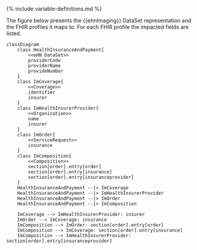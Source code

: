 {% include variable-definitions.md %}

The figure below presents the {{ehnImaging}} DataSet representation and the FHIR profiles it maps to. For each FHIR profile the impacted fields are listed.

```mermaid
classDiagram
    class HealthInsuranceAndPayment{
        <<eHN DataSet>>
        providerCode
        providerName
        provideNumber
    }
    class ImCoverage{
        <<Coverage>>
        identifier
        insurer
    }
    class ImHealthInsurerProvider{
        <<Organization>>
        name
        insurer
    }
    class ImOrder{
        <<ServiceRequest>>
        insurance
    }
    class ImComposition{
        <<Composition>>
        section[order].entry[order]
        section[order].entry[insurance]
        section[order].entry[insuranceprovider]
    }
    HealthInsuranceAndPayment --|> ImCoverage
    HealthInsuranceAndPayment --|> ImHealthInsurerProvider
    HealthInsuranceAndPayment --|> ImOrder
    HealthInsuranceAndPayment --|> ImComposition
    
    ImCoverage --> ImHealthInsurerProvider: insurer
    ImOrder --> ImCoverage: insurance
    ImComposition --> ImOrder: section[order].entry[order]
    ImComposition --> ImCoverage: section[order].entry[insurance]
    ImComposition --> ImHealthInsurerProvider: section[order].entry[insuranceprovider]

```

